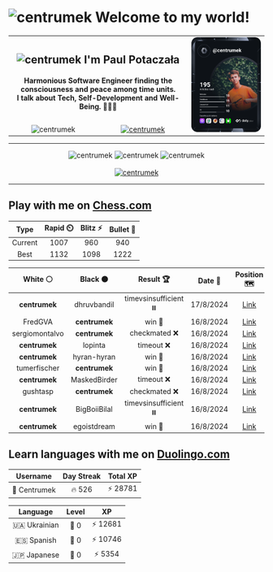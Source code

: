 <h1>
  <img
    src="https://emojis.slackmojis.com/emojis/images/1531849430/4246/blob-sunglasses.gif"
    width="30"
    alt="centrumek"
  />
  Welcome to my world!
</h1>

<table>
  <tbody>
    <tr>
      <td align="center" width="70%" colspan="2">
        <h2>
          <img
            src="https://raw.githubusercontent.com/MartinHeinz/MartinHeinz/master/wave.gif"
            width="30px"
            alt="centrumek"
          />
          I'm Paul Potaczała
        </h2>
        <h4>
          Harmonious Software Engineer finding the consciousness and peace among time units.
          <br/>
          I talk about Tech, Self-Development and Well-Being. 🌿🧘🚀
        </h4>
      </td>
      <td width="30%" rowspan="2">
        <a href="https://app.daily.dev/centrumek">
          <img
            src="./devcard.svg"
            alt="centrumek"
          />
        </a>
      </td>
    </tr>
    <tr align="center">
      <td>
        <img
          src="https://komarev.com/ghpvc/?username=centrumek&label=visitors&color=0e75b6&style=flat"
          alt="centrumek"
        >
      </td>
      <td>
        <a href="https://stackoverflow.com/users/14496012/centrumek">
          <img
            src="https://stackoverflow.com/users/flair/14496012.png?theme=dark"
            alt="centrumek"
          >
        </a>
      </td>
    </tr>
  </tbody>
</table>

---
<div align="center">
  <img 
    src="https://github-readme-stats.vercel.app/api?username=centrumek&show_icons=true&count_private=true&theme=dark&hide_border=true&hide=issues,contribs&bg_color=00000000"
    alt="centrumek"
  />
  <img
    src="https://github-readme-stats.vercel.app/api/top-langs/?username=centrumek&layout=compact&hide_border=true&theme=dark&bg_color=00000000&langs_count=6&exclude_repo=air-statistic-app"
    alt="centrumek"
  />
  <img 
    src="https://github-readme-streak-stats.herokuapp.com?user=centrumek&theme=dark&hide_border=true&background=FFFFFF00"
    alt="centrumek"
  />
  <br/>
  <br/>
  <a href="https://www.buymeacoffee.com/centrumek">
    <img
      src="https://cdn.buymeacoffee.com/buttons/v2/default-orange.png"
      height="50"
      width="210"
      alt="centrumek"
    />
  </a>
</div>

---

## Play with me on [Chess.com](https://www.chess.com/member/centrumek)

<div align="center">
<!--START_SECTION:chessStats-->
<!-- Automatically generated with https://github.com/Balastrong/chess-stats-action -->

| Type | Rapid ⏲️ | Blitz ⚡ | Bullet 🔫 |
|:---:|:---:|:---:|:---:|
| Current | 1007 | 960 | 940 |
| Best | 1132 | 1098 | 1222 |

| White ⚪ | Black ⚫ | Result 🏆 | Date 📅 | Position 🗺️ | Type 🕕 |
|:---:|:---:|:---:|:---:|:---:|:---:|
| **centrumek** | dhruvbandil | timevsinsufficient ⏸️ | 17/8/2024 | <a href="http://www.ee.unb.ca/cgi-bin/tervo/fen.pl?select=8/5K2/8/2q5/2k5/8/1p6/8 b - -">Link</a> | Bullet |
| FredGVA | **centrumek** | win 🥇 | 16/8/2024 | <a href="http://www.ee.unb.ca/cgi-bin/tervo/fen.pl?select=8/4k1b1/8/BbP1p2p/4B3/1R2P3/1PP3PP/5rK1 w - -">Link</a> | Bullet |
| sergiomontalvo | **centrumek** | checkmated ❌ | 16/8/2024 | <a href="http://www.ee.unb.ca/cgi-bin/tervo/fen.pl?select=8/p3Q1R1/2pk4/3pp3/3Pp3/8/PrP3P1/5RK1 b - -">Link</a> | Bullet |
| **centrumek** | lopinta | timeout ❌ | 16/8/2024 | <a href="http://www.ee.unb.ca/cgi-bin/tervo/fen.pl?select=4r1k1/1q3ppp/p3p3/1b3P2/8/1K6/PP5P/8 w - -">Link</a> | Bullet |
| **centrumek** | hyran-hyran | win 🥇 | 16/8/2024 | <a href="http://www.ee.unb.ca/cgi-bin/tervo/fen.pl?select=4R1Q1/3p2pk/6rp/p1p2r1q/P7/5P2/5R1P/7K b - -">Link</a> | Bullet |
| tumerfischer | **centrumek** | win 🥇 | 16/8/2024 | <a href="http://www.ee.unb.ca/cgi-bin/tervo/fen.pl?select=2k5/pp1n3r/2p5/3pp2P/3P4/3N4/PPP3RK/2q5 w - -">Link</a> | Bullet |
| **centrumek** | MaskedBirder | timeout ❌ | 16/8/2024 | <a href="http://www.ee.unb.ca/cgi-bin/tervo/fen.pl?select=8/8/3K4/6pp/3B1pk1/3r4/8/8 w - -">Link</a> | Bullet |
| gushtasp | **centrumek** | checkmated ❌ | 16/8/2024 | <a href="http://www.ee.unb.ca/cgi-bin/tervo/fen.pl?select=r6r/1p1Bn1bp/1P2Pkp1/5pB1/p7/5N2/5PPP/3R1RK1 b - -">Link</a> | Bullet |
| **centrumek** | BigBoiiBilal | timevsinsufficient ⏸️ | 16/8/2024 | <a href="http://www.ee.unb.ca/cgi-bin/tervo/fen.pl?select=8/8/8/2PR4/3N4/2K5/8/4k3 w - -">Link</a> | Bullet |
| **centrumek** | egoistdream | win 🥇 | 16/8/2024 | <a href="http://www.ee.unb.ca/cgi-bin/tervo/fen.pl?select=3r4/p7/5b2/5p1k/5P1p/4K3/b5Q1/8 b - -">Link</a> | Bullet |

<!--END_SECTION:chessStats-->
</div>

## Learn languages with me on [Duolingo.com](https://www.duolingo.com/profile/Centrumek)

<div align="center">
<!--START_SECTION:duolingoStats-->
<!-- Automatically generated with https://github.com/centrumek/duolingo-readme-stats-->

| Username | Day Streak | Total XP |
|:---:|:---:|:---:|
| 👤 Centrumek | 🔥 526 | ⚡ 28781 |

| Language | Level | XP |
|:---:|:---:|:---:|
| 🇺🇦 Ukrainian | 👑 0 | ⚡ 12681 |
| 🇪🇸 Spanish | 👑 0 | ⚡ 10746 |
| 🇯🇵 Japanese | 👑 0 | ⚡ 5354 |

<!--END_SECTION:duolingoStats-->
</div>
<!--
**centrumek/centrumek** is a ✨ _special_ ✨ repository because its `README.md` (this file) appears on your GitHub profile.

Here are some ideas to get you started:

- 🔭 I’m currently working on ...
- 🌱 I’m currently learning ...
- 👯 I’m looking to collaborate on ...
- 🤔 I’m looking for help with ...
- 💬 Ask me about ...
- 📫 How to reach me: ...
- 😄 Pronouns: ...
- ⚡ Fun fact: ...
-->
